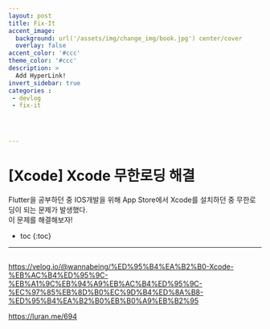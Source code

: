 ```yaml
---
layout: post
title: Fix-It
accent_image: 
  background: url('/assets/img/change_img/book.jpg') center/cover
  overlay: false
accent_color: '#ccc'
theme_color: '#ccc'
description: >
  Add HyperLink!
invert_sidebar: true
categories :
 - devlog
 - fix-it




---
```


# [Xcode] Xcode 무한로딩 해결

Flutter을 공부하던 중 IOS개발을 위해 App Store에서 Xcode를 설치하던 중 무한로딩이 되는 문제가 발생했다.<br/>이 문제를 해결해보자!



* toc
{:toc}




---

## 



https://velog.io/@wannabeing/%ED%95%B4%EA%B2%B0-Xcode-%EB%AC%B4%ED%95%9C-%EB%A1%9C%EB%94%A9%EB%AC%B4%ED%95%9C-%EC%97%85%EB%8D%B0%EC%9D%B4%ED%8A%B8-%ED%95%B4%EA%B2%B0%EB%B0%A9%EB%B2%95

https://luran.me/694